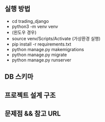 ## 실행 방법

- cd trading_django
- python3 -m venv venv
- (왼도우 경우)
- source venv/Scripts/Activate (가상환경 실행)
- pip install -r requirements.txt
- python manage.py makemigrations
- python manage.py migrate
- python manage.py runserver

## DB 스키마

## 프로젝트 설계 구조

## 문제점 && 참고 URL
